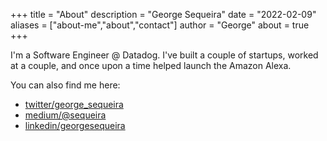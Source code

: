 +++
title = "About"
description = "George Sequeira"
date = "2022-02-09"
aliases = ["about-me","about","contact"]
author = "George"
about = true
+++

I'm a Software Engineer @ Datadog. I've built a couple of startups, worked at a couple, and once upon a time helped launch the Amazon Alexa.

You can also find me here:

- [twitter/george_sequeira](https://twitter.com/george_sequeira)
- [medium/@sequeira](https://medium.com/@sequeira)
- [linkedin/georgesequeira](https://linkedin.com/in/georgesequeira)
